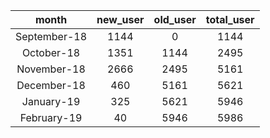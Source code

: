 |<center>month</center>|<center>new_user</center>|<center>old_user</center>|<center>total_user</center>| 
|:------:|:-----------------------:|:--------:|:--------:| 
|<center>September-18</center>|<center>1144</center>|<center>0</center>|<center>1144</center>| 
|<center>October-18</center>|<center>1351</center>|<center>1144</center>|<center>2495</center>| 
|<center>November-18</center>|<center>2666</center>|<center>2495</center>|<center>5161</center>| 
|<center>December-18</center>|<center>460</center>|<center>5161</center>|<center>5621</center>| 
|<center>January-19</center>|<center>325</center>|<center>5621</center>|<center>5946</center>| 
|<center>February-19</center>|<center>40</center>|<center>5946</center>|<center>5986</center>| 
